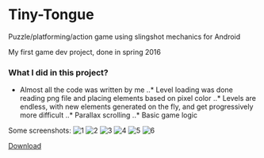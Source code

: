 # Tiny-Tongue

Puzzle/platforming/action game using slingshot mechanics for Android

My first game dev project, done in spring 2016

### What I did in this project?
* Almost all the code was written by me
..* Level loading was done reading png file and placing elements based on pixel color
..* Levels are endless, with new elements generated on the fly, and get progressively more difficult
..* Parallax scrolling
..* Basic game logic

Some screenshots:
![1](https://github.com/zaapaa/Tiny-Tongue/raw/master/pics/1.png)
![2](https://github.com/zaapaa/Tiny-Tongue/raw/master/pics/2.png)
![3](https://github.com/zaapaa/Tiny-Tongue/raw/master/pics/3.png)
![4](https://github.com/zaapaa/Tiny-Tongue/raw/master/pics/4.png)
![5](https://github.com/zaapaa/Tiny-Tongue/raw/master/pics/5.png)
![6](https://github.com/zaapaa/Tiny-Tongue/raw/master/pics/6.png)

[Download](https://www.dropbox.com/s/nuy3p5c6dua0q4l/TinyTongue.apk?dl=1)
